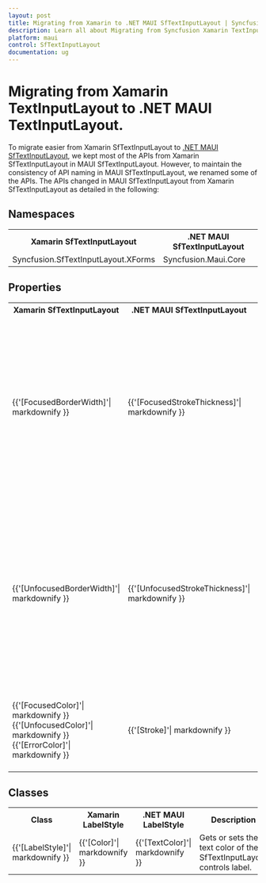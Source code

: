 ```yaml
---
layout: post
title: Migrating from Xamarin to .NET MAUI SfTextInputLayout | Syncfusion 
description: Learn all about Migrating from Syncfusion Xamarin TextInputLayout to Syncfusion .NET MAUI TextInputLayout control and more here.
platform: maui
control: SfTextInputLayout
documentation: ug
---  
```


# Migrating from Xamarin TextInputLayout to .NET MAUI TextInputLayout.

To migrate easier from Xamarin SfTextInputLayout to [.NET MAUI SfTextInputLayout](https://help.syncfusion.com/cr/maui/Syncfusion.Maui.Inputs.SfTextInputLayout.html), we kept most of the APIs from Xamarin SfTextInputLayout in MAUI SfTextInputLayout. However, to maintain the consistency of API naming in MAUI SfTextInputLayout, we renamed some of the APIs. The APIs changed in MAUI SfTextInputLayout from Xamarin SfTextInputLayout as detailed in the following:

## Namespaces 

<table>
<tr>
<th>Xamarin SfTextInputLayout</th>
<th>.NET MAUI SfTextInputLayout</th></tr>
<tr>
<td>Syncfusion.SfTextInputLayout.XForms</td>
<td>Syncfusion.Maui.Core</td></tr>
</table>

## Properties

<table> 
<tr>
<th>Xamarin SfTextInputLayout</th>
<th>.NET MAUI SfTextInputLayout</th>
<th>Description</th></tr>
<tr>
<td> {{'[FocusedBorderWidth]'| markdownify }} </td>
<td> {{'[FocusedStrokeThickness]'| markdownify }}</td>
<td>Gets or sets a value to customize the stroke thickness in a focused state. It is applicable for the bottom line and outline border when setting the container type as filled and outlined, respectively.</td></tr>
<tr>
<td> {{'[UnfocusedBorderWidth]'| markdownify }}</td>
<td> {{'[UnfocusedStrokeThickness]'| markdownify }}</td>
<td>Gets or sets a value to customize the stroke thickness in an unfocused state. It is applicable for the bottom line and outline border when setting the container type as filled and outlined, respectively.</td></tr>
<tr>
<td>{{'[FocusedColor]'| markdownify }}<br/> {{'[UnfocusedColor]'| markdownify }}<br/>{{'[ErrorColor]'| markdownify }}</td>
<td>{{'[Stroke]'| markdownify }}</td>
<td>Gets or sets the border color or base line color based on container and its states.</td></tr>
</table> 

## Classes

<table>
<tr>
<th>Class</th>
<th>Xamarin LabelStyle</th>
<th>.NET MAUI LabelStyle</th>
<th>Description</th></tr>
<tr>
<td>{{'[LabelStyle]'| markdownify }} </td>
<td>{{'[Color]'| markdownify }} </td>
<td> {{'[TextColor]'| markdownify }}</td>
<td>Gets or sets the text color of the SfTextInputLayout controls label.</td></tr>
</table>
